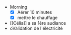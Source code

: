 - Morning
  * [x] Aérer 10 minutes
  * [x] mettre le chauffage
- [[Célia]] a sa 1ère audiance
- oValidation de l'électricité
